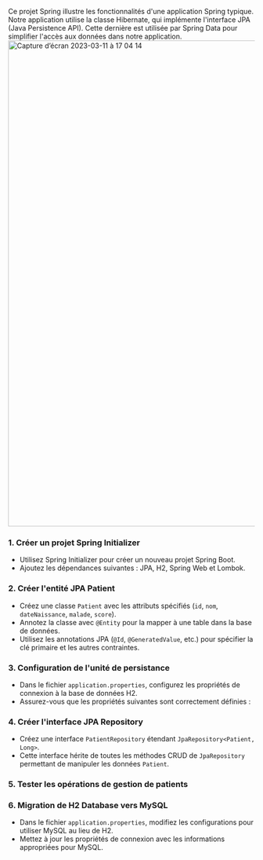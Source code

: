Ce projet Spring illustre les fonctionnalités d'une application Spring typique. Notre application utilise la classe Hibernate, qui implémente l'interface JPA (Java Persistence API). Cette dernière est utilisée par Spring Data pour simplifier l'accès aux données dans notre application.
<img width="990"   alt="Capture d’écran 2023-03-11 à 17 04 14" src="https://github.com/khawla12-op/Gestion_Patients_Spring/assets/108635784/9dd857a9-ea9c-4052-b144-4739e68beb0e" >

### 1. Créer un projet Spring Initializer
   - Utilisez Spring Initializer pour créer un nouveau projet Spring Boot.
   - Ajoutez les dépendances suivantes : JPA, H2, Spring Web et Lombok.


### 2. Créer l'entité JPA Patient
   - Créez une classe `Patient` avec les attributs spécifiés (`id`, `nom`, `dateNaissance`, `malade`, `score`).
   - Annotez la classe avec `@Entity` pour la mapper à une table dans la base de données.
   - Utilisez les annotations JPA (`@Id`, `@GeneratedValue`, etc.) pour spécifier la clé primaire et les autres contraintes.

### 3. Configuration de l'unité de persistance
   - Dans le fichier `application.properties`, configurez les propriétés de connexion à la base de données H2.
   - Assurez-vous que les propriétés suivantes sont correctement définies :

### 4. Créer l'interface JPA Repository
   - Créez une interface `PatientRepository` étendant `JpaRepository<Patient, Long>`.
   - Cette interface hérite de toutes les méthodes CRUD de `JpaRepository` permettant de manipuler les données `Patient`.

### 5. Tester les opérations de gestion de patients

### 6. Migration de H2 Database vers MySQL
   - Dans le fichier `application.properties`, modifiez les configurations pour utiliser MySQL au lieu de H2.
   - Mettez à jour les propriétés de connexion avec les informations appropriées pour MySQL.
 


